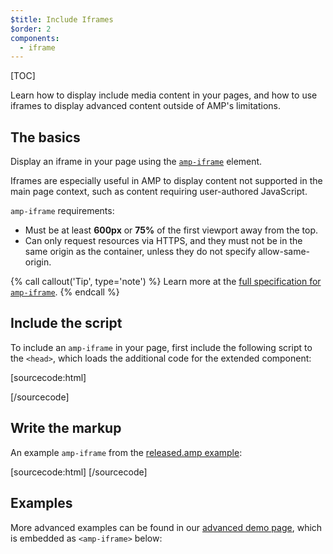 ```yaml
---
$title: Include Iframes
$order: 2
components:
  - iframe
---
```

[TOC]

Learn how to display include media content in your pages, and how to use iframes
to display advanced content outside of AMP's limitations.

## The basics

Display an iframe in your page using the
[`amp-iframe`](/docs/reference/components/amp-iframe.html) element.

Iframes are especially useful in AMP to display content not supported in the
main page context, such as content requiring user-authored JavaScript.

`amp-iframe` requirements:

* Must be at least **600px** or **75%** of the first viewport away from the top.
* Can only request resources via HTTPS, and they must not be in the same origin
  as the container, unless they do not specify allow-same-origin.

{% call callout('Tip', type='note') %}
Learn more at the [full specification for <code>amp-iframe</code>](/docs/reference/components/amp-iframe.html).
{% endcall %}

## Include the script

To include an `amp-iframe` in your page,
first include the following script to the `<head>`, which loads the additional
code for the extended component:

[sourcecode:html]
<script async custom-element="amp-iframe"
  src="https://cdn.ampproject.org/v0/amp-iframe-0.1.js"></script>
[/sourcecode]

## Write the markup

An example `amp-iframe` from the
[released.amp example](https://github.com/ampproject/amphtml/blob/master/examples/released.amp.html):

[sourcecode:html]
<amp-iframe width=300 height=300
    sandbox="allow-scripts allow-same-origin allow-popups allow-popups-to-escape-sandbox"
    layout="responsive"
    frameborder="0"
    src="https://www.google.com/maps/embed/v1/place?key=AIzaSyDG9YXIhKBhqclZizcSzJ0ROiE0qgVfwzI&q=Alameda,%20CA">
</amp-iframe>
[/sourcecode]

## Examples

More advanced examples can be found in our [advanced demo page](https://ampbyexample.com/components/amp-iframe/), which is embedded
as `<amp-iframe>` below:

<amp-iframe width=300 height=300
    sandbox="allow-scripts allow-same-origin"
    layout="responsive"
    frameborder="0"
    src="https://ampbyexample.com/components/amp-iframe/embed">
</amp-iframe>